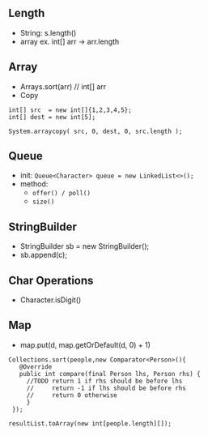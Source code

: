 ## Length

- String: s.length()
- array ex. int[] arr -> arr.length

## Array

- Arrays.sort(arr) // int[] arr
- Copy

```
int[] src  = new int[]{1,2,3,4,5};
int[] dest = new int[5];

System.arraycopy( src, 0, dest, 0, src.length );
```

## Queue

- init: ```Queue<Character> queue = new LinkedList<>();```
- method:
    - ```offer() / poll()```
    - ```size()```

## StringBuilder

- StringBuilder sb = new StringBuilder();
- sb.append(c);

## Char Operations

- Character.isDigit()

## Map

- map.put(d, map.getOrDefault(d, 0) + 1)


```
Collections.sort(people,new Comparator<Person>(){
   @Override
   public int compare(final Person lhs, Person rhs) {
     //TODO return 1 if rhs should be before lhs 
     //     return -1 if lhs should be before rhs
     //     return 0 otherwise
     }
 });
```

```
resultList.toArray(new int[people.length][]);
```
